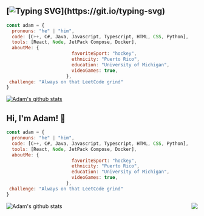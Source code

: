 ## [![Typing SVG](https://readme-typing-svg.herokuapp.com?font=Fira+Code&pause=1000&width=435&lines=Hey+there+%F0%9F%91%8B%2C+I'm+Adam.+Nice+to+see+you+here!)](https://git.io/typing-svg)

<!--
**adam10cole/adam10cole** is a ✨ _special_ ✨ repository because its `README.md` (this file) appears on your GitHub profile.

Here are some ideas to get you started:

- 🔭 I’m currently working on ...
- 🌱 I’m currently learning ...
- 👯 I’m looking to collaborate on ...
- 🤔 I’m looking for help with ...
- 💬 Ask me about ...
- 📫 How to reach me: ...
- 😄 Pronouns: ...
- ⚡ Fun fact: ...
-->

```javascript
const adam = {
  pronouns: "he" | "him",
  code: [C++, C#, Java, Javascript, Typescript, HTML, CSS, Python],
  tools: [React, Node, JetPack Compose, Docker],
  aboutMe: {
                        favoriteSport: "hockey",
                        ethnicity: "Puerto Rico",
                        education: "University of Michigan",
                        videoGames: true,
                      },
 challenge: "Always on that LeetCode grind"
}
```
<a href="https://github.com/adam10cole/github-readme-stats"><img align="center" src="https://github-readme-stats.vercel.app/api?username=adam10cole&show_icons=true&include_all_commits=true&theme=buefy&hide_border=true" alt="Adam's github stats" /></a>

## Hi, I'm Adam! 👋

<!--
**adam10cole/adam10cole** is a ✨ _special_ ✨ repository because its `README.md` (this file) appears on your GitHub profile.

Here are some ideas to get you started:

- 🔭 I’m currently working on ...
- 🌱 I’m currently learning ...
- 👯 I’m looking to collaborate on ...
- 🤔 I’m looking for help with ...
- 💬 Ask me about ...
- 📫 How to reach me: ...
- 😄 Pronouns: ...
- ⚡ Fun fact: ...
-->

```javascript
const adam = {
  pronouns: "he" | "him",
  code: [C++, C#, Java, Javascript, Typescript, HTML, CSS, Python],
  tools: [React, Node, JetPack Compose, Docker],
  aboutMe: {
                        favoriteSport: "hockey",
                        ethnicity: "Puerto Rico",
                        education: "University of Michigan",
                        videoGames: true,
                      },
 challenge: "Always on that LeetCode grind"
}
```
<a href="https://github.com/adam10cole/github-readme-stats"><img align="left" src="https://github-readme-stats.vercel.app/api?username=adam10cole&title_color=61dafb&text_color=ffffff&icon_color=61dafb&bg_color=20232a&show_icons=true&include_all_commits=true&theme=buefy&hide_border=true" alt="Adam's github stats" /></a>

<a href="https://github.com/adam10cole/github-readme-stats"><img align="right" src="https://github-readme-stats.vercel.app/api/top-langs/?username=adam10cole&hide=c%23,powershell,Mathematica,Ruby,Objective-C,Objective-C%2b%2b,Cuda&title_color=61dafb&text_color=ffffff&icon_color=61dafb&bg_color=20232a&langs_count=8&layout=compact&border_color=61dafb&hide_border=true&size_weight=0.5&count_weight=0.5" /></a>


